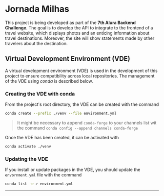 # Jornada Milhas

This project is being developed as part of the **7th Alura Backend Challenge**.
The goal is to develop the API to integrate to the frontend of a travel website,
which displays photos and an enticing information about travel destinations.
Moreover, the site will show statements made by other travelers about the
destination.

## Virtual Development Environment (VDE)

A virtual development environment (VDE) is used in the development of this project to ensure compatibility across local repositories.
The management of the VDE using _conda_ is described below.

### Creating the VDE with conda

From the project's root directory, the VDE can be created with the command

```sh
conda create --prefix ./venv --file environment.yml
```

> It might be necessary to append `conda-forge` to your channels list
> wit the command `conda config --append channels conda-forge`

Once the VDE has been created, it can be activated with

```sh
conda activate ./venv
```

### Updating the VDE

If you install or update packages in the VDE, you should update the `envornment.yml` file with the command

```sh
conda list -e > environment.yml
```

---
